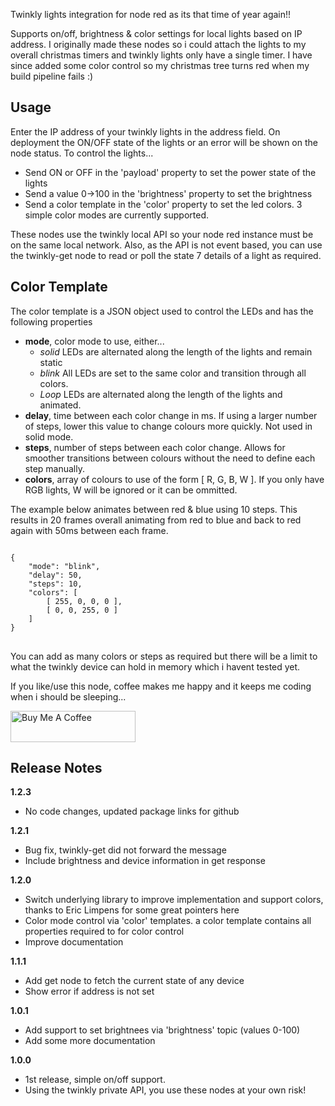 Twinkly lights integration for node red as its that time of year again!! 

Supports on/off, brightness & color settings for local lights based on IP address.  I originally made these nodes so i could attach the lights to my overall christmas timers and twinkly lights only have a single timer.  I have since added some color control so my christmas tree turns red when my build pipeline fails :)

<h2>Usage</h2>

Enter the IP address of your twinkly lights in the address field.  On deployment the ON/OFF state of the lights or an error will be shown on the node status.  To control the lights...

- Send ON or OFF in the 'payload' property to set the power state of the lights
- Send a value 0->100 in the 'brightness' property to set the  brightness
- Send a color template in the 'color' property to set the led colors.  3 simple color modes are currently supported.

These nodes  use the twinkly local API so your node red instance must be on the same local network.  Also, as the API is not event based, you can use the twinkly-get node to read or poll the state 7 details of a light as required.

<h2>Color Template</h2>

The color template is a JSON object used to control the LEDs and has the following properties

- <b>mode</b>, color mode to use, either...
  - <i>solid</i> LEDs are alternated along the length of the lights and remain static
  - <i>blink</i> All LEDs are set to the same color and transition through all colors.
  - <i>Loop</i> LEDs are alternated along the length of the lights and animated.
- <b>delay</b>, time between each color change in ms.  If using a larger number of steps, lower this value to change colours more quickly.  Not used in solid mode.
- <b>steps</b>, number of steps between each color change.  Allows for smoother transitions between colours without the need to define each step manually.
- <b>colors</b>, array of colours to use of the form [ R, G, B, W ].  If you only have RGB lights, W will be ignored or it can be ommitted.

The example below animates between red & blue using 10 steps. This results in 20 frames overall animating from red to blue and back to red again with 50ms between each frame.
<pre>
<code>
{
    "mode": "blink",
    "delay": 50,
    "steps": 10,
    "colors": [
        [ 255, 0, 0, 0 ],
        [ 0, 0, 255, 0 ]
    ]
}
</code>
</pre>

You can add as many colors or steps as required but there will be a limit to what the twinkly device can hold in memory which i havent tested yet.

If you like/use this node, coffee makes me happy and it keeps me coding when i should be sleeping...

<a href="https://www.buymeacoffee.com/thingzi" target="_blank"><img src="https://cdn.buymeacoffee.com/buttons/v2/default-yellow.png" alt="Buy Me A Coffee" style="height: 50px !important;width: 200px !important;" ></a>

<h2>Release Notes</h1>

<b>1.2.3</b>

- No code changes, updated package links for github

<b>1.2.1</b>

- Bug fix, twinkly-get did not forward the message
- Include brightness and device information in get response

<b>1.2.0</b>

- Switch underlying library to improve implementation and support colors, thanks to Eric Limpens for some great pointers here
- Color mode control via 'color' templates.  a color template contains all properties required to for color control
- Improve documentation

<b>1.1.1</b>

- Add get node to fetch the current state of any device
- Show error if address is not set

<b>1.0.1</b>

- Add support to set brightnees via 'brightness' topic (values 0-100)
- Add some more documentation

<b>1.0.0</b>

- 1st release, simple on/off support.
- Using the twinkly private API, you use these nodes at your own risk!